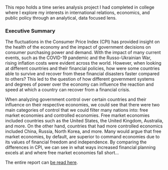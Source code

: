 This repo holds a time series analysis project I had completed in college where I explore my interests in international relations, economics, and public policy through an analytical, data focused lens.

### Executive Summary

The fluctuations in the Consumer Price Index (CPI) has provided insight on the health of the
economy and the impact of government decisions on consumer purchasing power and demand. With the
impact of many current events, such as the COVID-19 pandemic and the Russo-Ukrainian War, rising
inflation costs were evident across the world. However, when looking at different countries and their
financial policies, how were some countries able to survive and recover from these financial disasters
faster compared to others? This led to the question of how different government systems and degrees of
power over the economy can influence the reaction and speed at which a country can recover from a
financial crisis.

When analyzing government control over certain countries and their influence on their respective
economies, we could see that there were two main categories of control that we could filter many nations
into: free market economies and controlled economies. Free market economies included countries such as
the United States, the United Kingdom, Australia, and more. On the other hand, countries that had more
controlled economics included China, Russia, North Korea, and more. Many would argue that free market
economies, by default, are superior to command economies due to its values of financial freedom and
independence. By comparing the differences in CPI, we can see in what ways increased financial planning
excels at and where free market economies fall short...


The entire report can [be read here](https://drive.google.com/file/d/1_ipzsrCA5QalY7XEFLYEeIxbFnnrJ4kt/view?usp=sharing).
